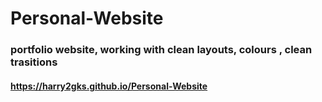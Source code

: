 # Personal-Website
### portfolio website, working with clean layouts, colours , clean trasitions
#### https://harry2gks.github.io/Personal-Website
